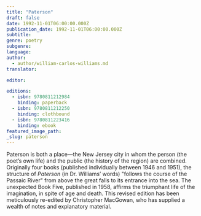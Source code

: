 ```yaml
---
title: "Paterson"
draft: false
date: 1992-11-01T06:00:00.000Z
publication_date: 1992-11-01T06:00:00.000Z
subtitle:
genre: poetry
subgenre:
language:
author:
  - author/william-carlos-williams.md
translator:

editor:

editions:
  - isbn: 9780811212984
    binding: paperback
  - isbn: 9780811212250
    binding: clothbound
  - isbn: 9780811223416
    binding: ebook
featured_image_path:
_slug: paterson
---
```


Paterson is both a place—the New Jersey city in whom the person (the poet’s own life) and the public (the history of the region) are combined. Originally four books (published individually between 1946 and 1951), the structure of _Paterson_ (in Dr. Williams’ words) "follows the course of the Passaic River" from above the great falls to its entrance into the sea. The unexpected Book Five, published in 1958, affirms the triumphant life of the imagination, in spite of age and death. This revised edition has been meticulously re-edited by Christopher MacGowan, who has supplied a wealth of notes and explanatory material.

